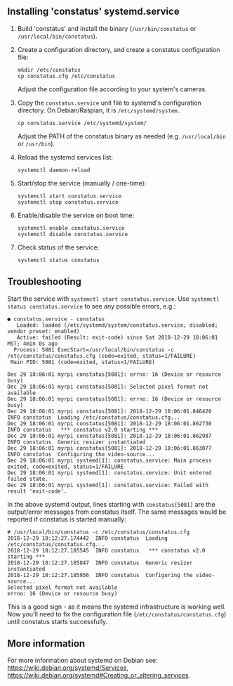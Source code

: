 ## Installing 'constatus' systemd.service

1.  Build 'constatus' and install the binary
    (`/usr/bin/constatus` or `/usr/local/bin/constatus`).

2.  Create a configuration directory, and create
    a constatus configuration file:

        mkdir /etc/constatus
        cp constatus.cfg /etc/constatus

    Adjust the configuration file according to your system's cameras.

3.  Copy the `constatus.service` unit file to systemd's configuration
    directory. On Debian/Raspian, it is `/etc/systemd/system`.

        cp constatus.service /etc/systemd/system/

    Adjust the PATH of the constatus binary as needed (e.g. `/usr/local/bin`
    or `/usr/bin`).

4.  Reload the systemd services list:

        systemctl daemon-reload

5.  Start/stop the service (manually / one-time):

        systemctl start constatus.service
        systemctl stop constatus.service

6.  Enable/disable the service on boot time:

        systemctl enable constatus.service
        systemctl disable constatus.service

7.  Check status of the service:

        systemctl status constatus


## Troubleshooting

Start the service with `systemctl start constatus.service`.
Use `systemctl status constatus.service` to see any possible errors, e.g.:

```
● constatus.service - constatus
   Loaded: loaded (/etc/systemd/system/constatus.service; disabled; vendor preset: enabled)
   Active: failed (Result: exit-code) since Sat 2018-12-29 18:06:01 MST; 4min 0s ago
  Process: 5081 ExecStart=/usr/local/bin/constatus -c /etc/constatus/constatus.cfg (code=exited, status=1/FAILURE)
 Main PID: 5081 (code=exited, status=1/FAILURE)

Dec 29 18:06:01 myrpi constatus[5081]: errno: 16 (Device or resource busy)
Dec 29 18:06:01 myrpi constatus[5081]: Selected pixel format not available
Dec 29 18:06:01 myrpi constatus[5081]: errno: 16 (Device or resource busy)
Dec 29 18:06:01 myrpi constatus[5081]: 2018-12-29 18:06:01.846420  INFO constatus  Loading /etc/constatus/constatus.cfg...
Dec 29 18:06:01 myrpi constatus[5081]: 2018-12-29 18:06:01.862730  INFO constatus   *** constatus v2.0 starting ***
Dec 29 18:06:01 myrpi constatus[5081]: 2018-12-29 18:06:01.862987  INFO constatus  Generic resizer instantiated
Dec 29 18:06:01 myrpi constatus[5081]: 2018-12-29 18:06:01.863077  INFO constatus  Configuring the video-source...
Dec 29 18:06:01 myrpi systemd[1]: constatus.service: Main process exited, code=exited, status=1/FAILURE
Dec 29 18:06:01 myrpi systemd[1]: constatus.service: Unit entered failed state.
Dec 29 18:06:01 myrpi systemd[1]: constatus.service: Failed with result 'exit-code'.
```

In the above systemd output, lines starting with `constatus[5081]` are
the output/error messages from constatus itself. The same messages would
be reported if constatus is started manually:

```
# /usr/local/bin/constatus -c /etc/constatus/constatus.cfg
2018-12-29 18:12:27.174442  INFO constatus  Loading /etc/constatus/constatus.cfg...
2018-12-29 18:12:27.185545  INFO constatus   *** constatus v2.0 starting ***
2018-12-29 18:12:27.185847  INFO constatus  Generic resizer instantiated
2018-12-29 18:12:27.185956  INFO constatus  Configuring the video-source...
Selected pixel format not available
errno: 16 (Device or resource busy)
```

This is a good sign - as it means the systemd infrastructure is working well.
Now you'll need to fix the configuration file (`/etc/constatus/constatus.cfg`)
until constatus starts successfully.

## More information

For more information about systemd on Debian see:
<https://wiki.debian.org/systemd/Services>,
<https://wiki.debian.org/systemd#Creating_or_altering_services>.
